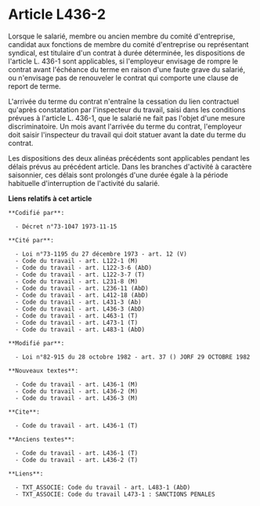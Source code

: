 # Article L436-2

Lorsque le salarié, membre ou ancien membre du comité d'entreprise, candidat aux fonctions de membre du comité d'entreprise
ou représentant syndical, est titulaire d'un contrat à durée déterminée, les dispositions de l'article L. 436-1 sont
applicables, si l'employeur envisage de rompre le contrat avant l'échéance du terme en raison d'une faute grave du salarié,
ou n'envisage pas de renouveler le contrat qui comporte une clause de report de terme.

L'arrivée du terme du contrat n'entraîne la cessation du lien contractuel qu'après constatation par l'inspecteur du travail,
saisi dans les conditions prévues à l'article L. 436-1, que le salarié ne fait pas l'objet d'une mesure discriminatoire. Un
mois avant l'arrivée du terme du contrat, l'employeur doit saisir l'inspecteur du travail qui doit statuer avant la date du
terme du contrat.

Les dispositions des deux alinéas précédents sont applicables pendant les délais prévus au précédent article. Dans les
branches d'activité à caractère saisonnier, ces délais sont prolongés d'une durée égale à la période habituelle
d'interruption de l'activité du salarié.

**Liens relatifs à cet article**

	**Codifié par**:

	  - Décret n°73-1047 1973-11-15

	**Cité par**:

	  - Loi n°73-1195 du 27 décembre 1973 - art. 12 (V)
	  - Code du travail - art. L122-1 (M)
	  - Code du travail - art. L122-3-6 (AbD)
	  - Code du travail - art. L122-3-7 (T)
	  - Code du travail - art. L231-8 (M)
	  - Code du travail - art. L236-11 (AbD)
	  - Code du travail - art. L412-18 (AbD)
	  - Code du travail - art. L431-3 (Ab)
	  - Code du travail - art. L436-3 (AbD)
	  - Code du travail - art. L463-1 (T)
	  - Code du travail - art. L473-1 (T)
	  - Code du travail - art. L483-1 (AbD)

	**Modifié par**:

	  - Loi n°82-915 du 28 octobre 1982 - art. 37 () JORF 29 OCTOBRE 1982

	**Nouveaux textes**:

	  - Code du travail - art. L436-1 (M)
	  - Code du travail - art. L436-2 (M)
	  - Code du travail - art. L436-3 (M)

	**Cite**:

	  - Code du travail - art. L436-1 (T)

	**Anciens textes**:

	  - Code du travail - art. L436-1 (T)
	  - Code du travail - art. L436-2 (T)

	**Liens**:

	  - TXT_ASSOCIE: Code du travail - art. L483-1 (AbD)
	  - TXT_ASSOCIE: Code du travail L473-1 : SANCTIONS PENALES
